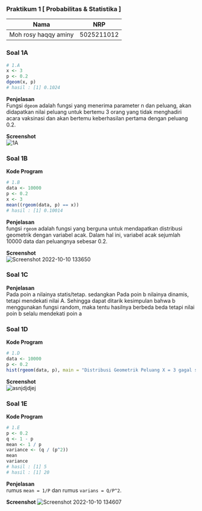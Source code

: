 ### Praktikum 1 [ Probabilitas & Statistika ]
| Nama                      | NRP           |
|---------------------------|---------------|
|Moh rosy haqqy aminy       |5025211012     |

### Soal 1A 
```R
# 1.A
x <- 3
p <- 0.2
dgeom(x, p)
# hasil : [1] 0.1024
``` 
**Penjelasan**   
Fungsi `dgeom` adalah fungsi yang menerima parameter n dan peluang, akan didapatkan nilai peluang untuk bertemu 3 orang yang tidak menghadiri acara vaksinasi dan akan bertemu keberhasilan pertama dengan peluang 0.2.

**Screenshot**  
![1A](https://user-images.githubusercontent.com/86828535/194808121-cb3a300d-fade-4f07-b4b8-d41894a27280.png)

### Soal 1B  
**Kode Program**  
```R
# 1.B
data <- 10000
p <- 0.2
x <- 3
mean((rgeom(data, p) == x))
# hasil : [1] 0.10014
```  
**Penjelasan**  
fungsi `rgeom` adalah fungsi yang berguna untuk mendapatkan distribusi geometrik dengan variabel acak. Dalam hal ini, variabel acak sejumlah 10000 data dan peluangnya sebesar 0.2.

**Screenshot**  
![Screenshot 2022-10-10 133650](https://user-images.githubusercontent.com/86828535/194808832-ece82eb9-a52d-438f-8aa0-a8caaf046435.png)

### Soal 1C  
**Penjelasan**  
Pada poin a nilainya statis/tetap. sedangkan Pada poin b nilainya dinamis, tetapi mendekati nilai A. Sehingga dapat ditarik kesimpulan bahwa b menggunakan fungsi random, maka tentu hasilnya berbeda beda tetapi nilai poin b selalu mendekati poin a

### Soal 1D
**Kode Program**  
```R
# 1.D
data <- 10000
p <- 0.2
hist(rgeom(data, p), main = "Distribusi Geometrik Peluang X = 3 gagal sebelum sukses pertama")
```  

**Screenshot**  
![asnjdjdjej](https://user-images.githubusercontent.com/86828535/194809368-c2f98777-32bf-4505-a27a-2033482e1bd7.png)

### Soal 1E
**Kode Program**  
```R
# 1.E
p <- 0.2
q <- 1 - p
mean <- 1 / p
variance <- (q / (p^2))
mean
variance
# hasil : [1] 5
# hasil : [1] 20
```  

**Penjelasan**  
rumus `mean = 1/P` dan rumus `varians = Q/P^2`.

**Screenshot**
![Screenshot 2022-10-10 134607](https://user-images.githubusercontent.com/86828535/194809770-baea7419-8ff7-4519-a2a4-ed1c618dde18.png)














































































